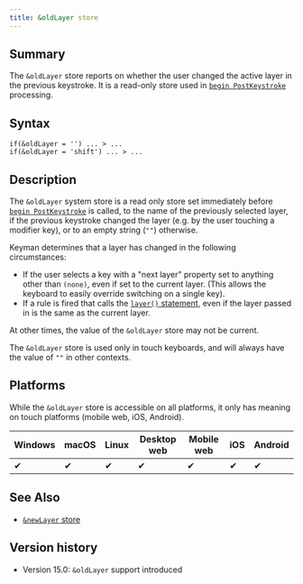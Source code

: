 ```yaml
---
title: &oldLayer store
---
```


## Summary

The `&oldLayer` store reports on whether the user changed the active layer
in the previous keystroke. It is a read-only store used in [`begin
PostKeystroke`](begin) processing.

## Syntax

```keyman
if(&oldLayer = '') ... > ...
if(&oldLayer = 'shift') ... > ...
```

## Description

The `&oldLayer` system store is a read only store set immediately before
[`begin PostKeystroke`](begin) is called, to the name of the previously
selected layer, if the previous keystroke changed the layer (e.g. by
the user touching a modifier key), or to an empty string (`""`) otherwise.

Keyman determines that a layer has changed in the following circumstances:

* If the user selects a key with a "next layer" property set to anything
  other than `(none)`, even if set to the current layer. (This allows the
  keyboard to easily override switching on a single key).
* If a rule is fired that calls the [`layer()` statement](layer), even if
  the layer passed in is the same as the current layer.

At other times, the value of the `&oldLayer` store may not be current.

The `&oldLayer` store is used only in touch keyboards, and will always have
the value of `""` in other contexts.

## Platforms

While the `&oldLayer` store is accessible on all platforms, it only has
meaning on touch platforms (mobile web, iOS, Android).

<table class='platform'>
  <thead>
    <tr><th>Windows</th><th>macOS</th><th>Linux</th><th>Desktop web</th><th>Mobile web</th><th>iOS</th><th>Android</th></tr>
  </thead>
  <tbody>
    <tr><td>✔</td><td>✔</td><td>✔</td><td>✔</td><td>✔</td><td>✔</td><td>✔</td></tr>
  </tbody>
</table>

## See Also

* [`&newLayer` store](newlayer)

## Version history

* Version 15.0: `&oldLayer` support introduced


